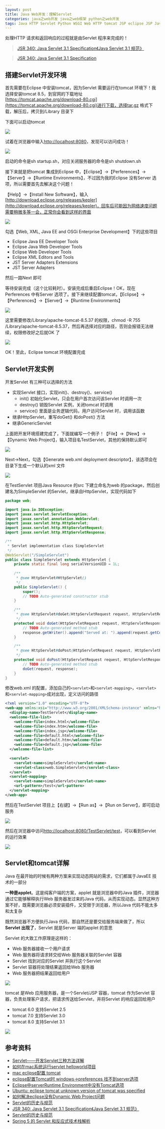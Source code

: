 ```yaml
---
layout: post
title: Java Web开发：理解Servlet
categories: java之web开发 java之web框架 python之web开发
tags: Java HTTP Servlet Python WSGI Web HTTP tomcat JSP eclipse JSP JavaEE 
---
```


处理HTTP 请求和返回响应的过程就是由Servlet 程序来完成的！

>[JSR 340: Java Servlet 3.1 Specification《Java Servlet 3.1 规范》](https://waylau.gitbooks.io/servlet-3-1-specification/)

>[JSR 340: Java Servlet 3.1 Specification](https://jcp.org/en/jsr/detail?id=340)

## 搭建Servlet开发环境

首先需要在Eclipse 中安装tomcat，因为Servlet 需要运行在tomcat 环境下！我选择安装tomcat 8.5，到官网的下载地址[https://tomcat.apache.org/download-80.cgi](https://tomcat.apache.org/download-80.cgi)进行下载，选择tar.gz 格式下载，解压后，拷贝到/Library 目录下

下面可以启动tomcat

![](../media/image/2019-01-05/01-01.png)

试着在浏览器中输入[http://localhost:8080](http://localhost:8080)，发现可以访问成功！

![](../media/image/2019-01-05/01-02.png)

启动的命令是sh startup.sh，对应关闭服务器的命令是sh shutdown.sh

接下来就是把tomcat 集成到Eclipse 中，【Eclipse】->【Perferences】->【Server】->【Runtime Environments】，不过因为我的Eclipse 没有Server 选项，所以需要首先去解决这个问题！

【Help】->【Install New Software】，输入[http://download.eclipse.org/releases/kepler](http://download.eclipse.org/releases/kepler)，回车后可能因为网络速度问题需要稍微多等一会，正常你会看到这样的界面

![](../media/image/2019-01-05/01-03.png)

勾选【Web, XML, Java EE and OSGi Enterprise Development】下的这些项目

* Eclipse Java EE Developer Tools
* Eclipse Java Web Developer Tools
* Eclipse Web Developer Tools
* Eclipse XML Editors and Tools
* JST Server Adapters Extensions
* JST Server Adapters

然后一路Next 即可

等待安装完成（这个比较耗时）。安装完成后重启Eclipse！OK，现在Perferences 中有Server 选项了。接下来继续配置tomcat，【Eclipse】->【Perferences】->【Server】->【Runtime Environments】

![](../media/image/2019-01-05/01-04.png)

这里需要修改/Library/apache-tomcat-8.5.37 的权限，chmod -R 755 /Library/apache-tomcat-8.5.37，然后再选择对应的路径，否则会报错无法继续，权限修改好之后就OK 了

![](../media/image/2019-01-05/01-05.png)

OK！至此，Eclipse tomcat 环境配置完成

## Servlet开发实例

开发Servlet 有三种可以选择的方法

* 实现Servlet 接口，实现init()、destroy()、service()
    * init() 初始化Servlet，只会在用户首次访问该Servlet 时调用一次
    * destroy() 销毁Servlet 实例，关闭tomcat 时调用
    * service() 里面是业务逻辑代码，用户访问Servlet 时，调用该函数
* 继承HttpServlet，重写doGet() 和doPost() 方法
* 继承GenericServlet

上面把开发环境搭建完成了，下面就编写一个例子！【File】->【New】->【Dynamic Web Project】，输入项目名TestServlet，其他的保持默认即可

![](../media/image/2019-01-05/01-06.png)

Next->Next，勾选【Generate web.xml deployment descriptor】，该选项会在目录下生成一个默认的xml 文件

![](../media/image/2019-01-05/01-07.png)

在TestServlet 项目Java Resource 的src 下建立命名为web 的package，然后创建名为SimpleServlet 的Servlet，继承自HttpServlet，实现代码如下

```java
package web;

import java.io.IOException;
import javax.servlet.ServletException;
import javax.servlet.annotation.WebServlet;
import javax.servlet.http.HttpServlet;
import javax.servlet.http.HttpServletRequest;
import javax.servlet.http.HttpServletResponse;

/**
 * Servlet implementation class SimpleServlet
 */
@WebServlet("/SimpleServlet")
public class SimpleServlet extends HttpServlet {
    private static final long serialVersionUID = 1L;
       
    /**
     * @see HttpServlet#HttpServlet()
     */
    public SimpleServlet() {
        super();
        // TODO Auto-generated constructor stub
    }

    /**
     * @see HttpServlet#doGet(HttpServletRequest request, HttpServletResponse response)
     */
    protected void doGet(HttpServletRequest request, HttpServletResponse response) throws ServletException, IOException {
        // TODO Auto-generated method stub
        response.getWriter().append("Served at: ").append(request.getContextPath());
    }

    /**
     * @see HttpServlet#doPost(HttpServletRequest request, HttpServletResponse response)
     */
    protected void doPost(HttpServletRequest request, HttpServletResponse response) throws ServletException, IOException {
        // TODO Auto-generated method stub
        doGet(request, response);
    }        
}
```

修改web.xml 的配置，添加自己的`<servlet>`和`<servlet-mapping>`，`<servlet>`和`<servlet-mapping>`成对出现，定义访问的路径

```xml
<?xml version="1.0" encoding="UTF-8"?>
<web-app xmlns:xsi="http://www.w3.org/2001/XMLSchema-instance" xmlns="http://xmlns.jcp.org/xml/ns/javaee" xsi:schemaLocation="http://xmlns.jcp.org/xml/ns/javaee http://xmlns.jcp.org/xml/ns/javaee/web-app_3_1.xsd" id="WebApp_ID" version="3.1">
  <display-name>TestServlet</display-name>
  <welcome-file-list>
    <welcome-file>index.html</welcome-file>
    <welcome-file>index.htm</welcome-file>
    <welcome-file>index.jsp</welcome-file>
    <welcome-file>default.html</welcome-file>
    <welcome-file>default.htm</welcome-file>
    <welcome-file>default.jsp</welcome-file>
  </welcome-file-list>
  
  <servlet>
    <servlet-name>simpleServlet</servlet-name>
    <servlet-class>web.SimpleServlet</servlet-class>
  </servlet>
  <servlet-mapping>
    <servlet-name>simpleServlet</servlet-name>
    <url-pattern>/test</url-pattern>
  </servlet-mapping>
</web-app>
```

然后在TestServlet 项目上【右键】->【Run as】->【Run on Server】，即可启动服务

![](../media/image/2019-01-05/01-08.png)

然后在浏览器中访问[http://localhost:8080/TestServlet/test](http://localhost:8080/TestServlet/test)，可以看到Servlet 的运行效果

![](../media/image/2019-01-05/01-09.png)

## Servlet和tomcat详解

Java 在最开始的时候有两种方案来实现动态网站的需求，它们都属于JavaEE 技术的一部分

**一种是applet**。这是纯客户端的方案，applet 就是浏览器中的Java 插件，浏览器通过它能够解释执行Web 服务器发过来的Java 代码，从而实现动态。显然这种方案不好，既需要浏览器必须安装插件，又受限于浏览器，所以Java 代码不能太多和太复杂

既然浏览器不方便执行Java 代码，那自然还是要交给服务端来做了，所以**Servlet 出现了**，Servlet 就是Server 端的applet 的意思

Servlet 的大致工作原理是这样的：

* Web 服务器接收一个用户请求
* Web 服务器将请求转交给Web 服务器关联的Servlet 容器
* Servlet 找到对应的Servlet 并执行这个Servlet
* Servlet 容器将处理结果返回给Web 服务器
* Web 服务器把结果返回给用户

![](../media/image/2019-01-05/01-10.jpeg)

tomcat 是Web 应用服务器，是一个Servlet/JSP 容器，tomcat 作为Servlet 容器，负责处理客户请求，把请求传送给Servlet，并将Servlet 的响应返回给用户

* tomcat 6.0 支持Servlet 2.5
* tomcat 7.0 支持Servlet 3.0
* tomcat 8.0 支持Servlet 3.1

![](../media/image/2019-01-05/01-11.png)



## 参考资料

* [Servlet——开发Servlet三种方法详解](https://blog.csdn.net/w_linux/article/details/79503432)
* [如何在mac系统运行servlet helloworld项目](https://www.jianshu.com/p/d23182c477b8)
* [mac eclipse配置 tomcat](https://www.cnblogs.com/yk617558302/p/6029163.html)
* [eclipse配置Tomcat时 windows->preferences 找不到server选项](https://blog.csdn.net/keebai/article/details/52752870)
* [Eclipse中serverRuntime Environment中没有Tomcat选项](https://blog.csdn.net/mmayanshuo/article/details/79461384)
* [Ubuntu: eclipse tomcat unknown version of tomcat was specified](https://blog.csdn.net/wangdachui95345/article/details/52209530)
* [如何解决eclipse没有Dynamic Web Project问题](https://blog.csdn.net/li_k_y/article/details/82712334)
* [Servlet的历史与规范](https://blog.csdn.net/u010297957/article/details/51498018)
* [JSR 340: Java Servlet 3.1 Specification《Java Servlet 3.1 规范》](https://waylau.gitbooks.io/servlet-3-1-specification/)
* [Servlet的历史与规范](https://blog.csdn.net/u010297957/article/details/51498018)
* [Spring 5 的 Servlet 和反应式技术栈解析](https://www.infoq.cn/article/Servlet-and-Reactive-Stacks-Spring-Framework-5?utm_source=tuicool&utm_medium=referral)